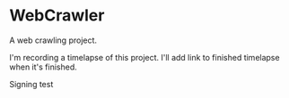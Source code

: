 WebCrawler
==========

A web crawling project.

I'm recording a timelapse of this project.
I'll add link to finished timelapse when it's finished.

Signing test
